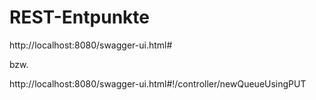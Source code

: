 # REST-Entpunkte

http://localhost:8080/swagger-ui.html#

bzw.

http://localhost:8080/swagger-ui.html#!/controller/newQueueUsingPUT